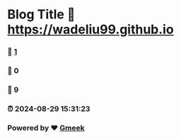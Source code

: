 # Blog Title :link: https://wadeliu99.github.io 
### :page_facing_up: [1](https://wadeliu99.github.io/tag.html) 
### :speech_balloon: 0 
### :hibiscus: 9 
### :alarm_clock: 2024-08-29 15:31:23 
### Powered by :heart: [Gmeek](https://github.com/Meekdai/Gmeek)
